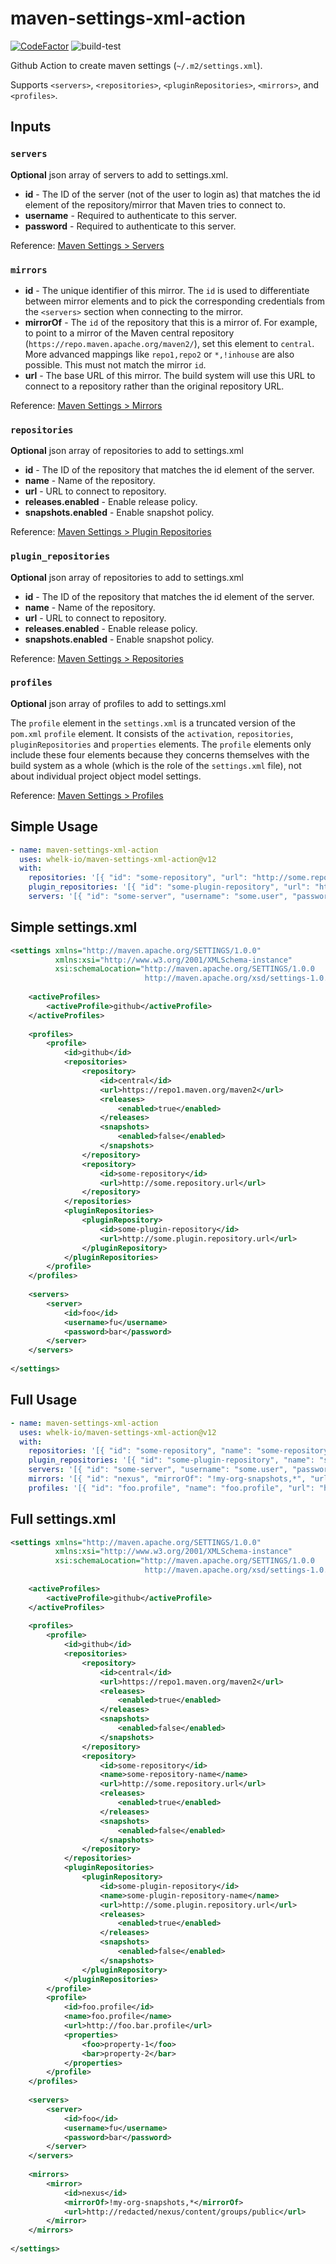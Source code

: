 # maven-settings-xml-action

[![CodeFactor](https://www.codefactor.io/repository/github/whelk-io/maven-settings-xml-action/badge)](https://www.codefactor.io/repository/github/whelk-io/maven-settings-xml-action) ![build-test](https://github.com/whelk-io/maven-settings-xml-action/workflows/build-test/badge.svg)

Github Action to create maven settings (`~/.m2/settings.xml`). 

Supports `<servers>`, `<repositories>`, `<pluginRepositories>`, `<mirrors>`, and `<profiles>`.

## Inputs

### `servers`

**Optional** json array of servers to add to settings.xml.
* **id** - The ID of the server (not of the user to login as) that matches the id element of the repository/mirror that Maven tries to connect to.
* **username** - Required to authenticate to this server.
* **password** - Required to authenticate to this server.

Reference: [Maven Settings > Servers](http://maven.apache.org/settings.html#servers)

### `mirrors`

* **id** - The unique identifier of this mirror. The `id` is used to differentiate between mirror elements and to pick the corresponding credentials from the `<servers>` section when connecting to the mirror.
* **mirrorOf** - The `id` of the repository that this is a mirror of. For example, to point to a mirror of the Maven central repository (`https://repo.maven.apache.org/maven2/`), set this element to `central`. More advanced mappings like `repo1,repo2` or `*,!inhouse` are also possible. This must not match the mirror `id`.
* **url** - The base URL of this mirror. The build system will use this URL to connect to a repository rather than the original repository URL.

Reference: [Maven Settings > Mirrors](http://maven.apache.org/settings.html#mirrors)

### `repositories`
**Optional** json array of repositories to add to settings.xml
* **id** - The ID of the repository that matches the id element of the server.
* **name** - Name of the repository.
* **url** - URL to connect to repository.
* **releases.enabled** - Enable release policy.
* **snapshots.enabled** - Enable snapshot policy.

Reference: [Maven Settings > Plugin Repositories](http://maven.apache.org/settings.html#repositories)

### `plugin_repositories`
**Optional** json array of repositories to add to settings.xml
* **id** - The ID of the repository that matches the id element of the server.
* **name** - Name of the repository.
* **url** - URL to connect to repository.
* **releases.enabled** - Enable release policy.
* **snapshots.enabled** - Enable snapshot policy.

Reference: [Maven Settings > Repositories](http://maven.apache.org/settings.html#Plugin_Repositories)

### `profiles`
**Optional** json array of profiles to add to settings.xml

The `profile` element in the `settings.xml` is a truncated version of the `pom.xml` `profile` element. It consists of the `activation`, `repositories`, `pluginRepositories` and `properties` elements. The `profile` elements only include these four elements because they concerns themselves with the build system as a whole (which is the role of the `settings.xml` file), not about individual project object model settings.

Reference: [Maven Settings > Profiles](http://maven.apache.org/settings.html#profiles)

## Simple Usage

````yaml
- name: maven-settings-xml-action
  uses: whelk-io/maven-settings-xml-action@v12
  with:
    repositories: '[{ "id": "some-repository", "url": "http://some.repository.url" }]'
    plugin_repositories: '[{ "id": "some-plugin-repository", "url": "http://some.plugin.repository.url" }]'
    servers: '[{ "id": "some-server", "username": "some.user", "password": "some.password" }]'
````

## Simple settings.xml

````xml
<settings xmlns="http://maven.apache.org/SETTINGS/1.0.0" 
          xmlns:xsi="http://www.w3.org/2001/XMLSchema-instance" 
          xsi:schemaLocation="http://maven.apache.org/SETTINGS/1.0.0
                              http://maven.apache.org/xsd/settings-1.0.0.xsd">
  
    <activeProfiles>
        <activeProfile>github</activeProfile>
    </activeProfiles>
  
    <profiles>
        <profile>
            <id>github</id>
            <repositories>
                <repository>
                    <id>central</id>
                    <url>https://repo1.maven.org/maven2</url>
                    <releases>
                        <enabled>true</enabled>
                    </releases>
                    <snapshots>
                        <enabled>false</enabled>
                    </snapshots>
                </repository>
                <repository>
                    <id>some-repository</id>
                    <url>http://some.repository.url</url>
                </repository>
            </repositories>
            <pluginRepositories>
                <pluginRepository>
                    <id>some-plugin-repository</id>
                    <url>http://some.plugin.repository.url</url>
                </pluginRepository>
            </pluginRepositories>
        </profile>
    </profiles>
  
    <servers>
        <server>
            <id>foo</id>
            <username>fu</username>
            <password>bar</password>
        </server>
    </servers>
  
</settings>
````

## Full Usage

````yaml
- name: maven-settings-xml-action
  uses: whelk-io/maven-settings-xml-action@v12
  with:
    repositories: '[{ "id": "some-repository", "name": "some-repository-name", "url": "http://some.repository.url", "releases": { "enabled": "true" }, "snapshots": { "enabled": "false" } }]'
    plugin_repositories: '[{ "id": "some-plugin-repository", "name": "some-plugin-repository-name", "url": "http://some.plugin.repository.url", "releases": { "enabled": "true" }, "snapshots": { "enabled": "false" }}]'
    servers: '[{ "id": "some-server", "username": "some.user", "password": "some.password" }]'
    mirrors: '[{ "id": "nexus", "mirrorOf": "!my-org-snapshots,*", "url": "http://redacted/nexus/content/groups/public" }]'
    profiles: '[{ "id": "foo.profile", "name": "foo.profile", "url": "http://foo.bar.profile", "properties": { "foo": "property-1", "bar": "property-2"} }]'

````

## Full settings.xml

````xml
<settings xmlns="http://maven.apache.org/SETTINGS/1.0.0" 
          xmlns:xsi="http://www.w3.org/2001/XMLSchema-instance" 
          xsi:schemaLocation="http://maven.apache.org/SETTINGS/1.0.0
                              http://maven.apache.org/xsd/settings-1.0.0.xsd">
  
    <activeProfiles>
        <activeProfile>github</activeProfile>
    </activeProfiles>
  
    <profiles>
        <profile>
            <id>github</id>
            <repositories>
                <repository>
                    <id>central</id>
                    <url>https://repo1.maven.org/maven2</url>
                    <releases>
                        <enabled>true</enabled>
                    </releases>
                    <snapshots>
                        <enabled>false</enabled>
                    </snapshots>
                </repository>
                <repository>
                    <id>some-repository</id>
                    <name>some-repository-name</name>
                    <url>http://some.repository.url</url>
                    <releases>
                        <enabled>true</enabled>
                    </releases>
                    <snapshots>
                        <enabled>false</enabled>
                    </snapshots>
                </repository>
            </repositories>
            <pluginRepositories>
                <pluginRepository>
                    <id>some-plugin-repository</id>
                    <name>some-plugin-repository-name</name>
                    <url>http://some.plugin.repository.url</url>
                    <releases>
                        <enabled>true</enabled>
                    </releases>
                    <snapshots>
                        <enabled>false</enabled>
                    </snapshots>
                </pluginRepository>
            </pluginRepositories>
        </profile>
        <profile>
            <id>foo.profile</id>
            <name>foo.profile</name>
            <url>http://foo.bar.profile</url>
            <properties>
                <foo>property-1</foo>
                <bar>property-2</bar>
            </properties>
        </profile>
    </profiles>
  
    <servers>
        <server>
            <id>foo</id>
            <username>fu</username>
            <password>bar</password>
        </server>
    </servers>
  
    <mirrors>
        <mirror>
            <id>nexus</id>
            <mirrorOf>!my-org-snapshots,*</mirrorOf>
            <url>http://redacted/nexus/content/groups/public</url>
        </mirror>
    </mirrors>
  
</settings>
````
